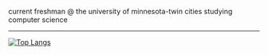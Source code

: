 <p>
current freshman @ the university of minnesota-twin cities studying computer science
</p>
<hr />

[![Top Langs](https://github-readme-stats.vercel.app/api/top-langs/?username=a-pillow&langs_count=6)](https://github.com/anuraghazra/github-readme-stats)


